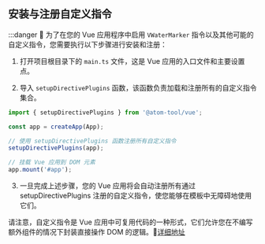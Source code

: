 
## 安装与注册自定义指令

:::danger
:tada: 为了在您的 Vue 应用程序中启用 `VWaterMarker` 指令以及其他可能的自定义指令，您需要执行以下步骤进行安装和注册：

1. 打开项目根目录下的 `main.ts` 文件，这是 Vue 应用的入口文件和主要设置点。

2. 导入 `setupDirectivePlugins` 函数，该函数负责加载和注册所有的自定义指令集合。

```typescript
import { setupDirectivePlugins } from '@atom-tool/vue';

const app = createApp(App);

// 使用 setupDirectivePlugins 函数注册所有自定义指令
setupDirectivePlugins(app);

// 挂载 Vue 应用到 DOM 元素
app.mount('#app');
```

3. 一旦完成上述步骤，您的 Vue 应用将会自动注册所有通过 setupDirectivePlugins 注册的自定义指令，使您能够在模板中无障碍地使用它们。

请注意，自定义指令是 Vue 应用中可复用代码的一种形式，它们允许您在不编写额外组件的情况下封装直接操作 DOM 的逻辑。:100:[详细地址](https://cn.vuejs.org/guide/reusability/custom-directives.html#custom-directives)